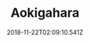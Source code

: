 ---
title: Aokigahara
artist: Harariki For The Sky
date: 2018-11-22T02:09:10.541Z
cover: /upload/aokigahara-500.jpg
styles:
  - Black Metal
  - Post-Hardcore
links:
  spotify: https://play.spotify.com/album/63QDHFL9Vt158vy6gN4Old
  youtube: https://youtu.be/dZa6AzFg084
  applemusic: https://itunes.apple.com/us/album/aokigahara/1032661166?uo=4
  soundcloud: ""
  bandcamp: ""
  deezer: ""
---